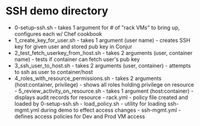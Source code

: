 # SSH demo directory

  - 0-setup-ssh.sh - takes 1 argument for # of "rack VMs" to bring up, configures each w/ Chef cookbook
  - 1_create_key_for_user.sh - takes 1 argument (user name) - creates SSH key for given user and stored pub key in Conjur
  - 2_test_fetch_userkey_from_host.sh - takes 2 arguments (user, container name) - tests if container can fetch user's pub key
  - 3_ssh_user_to_host.sh - takes 2 arguments (user, container) - attempts to ssh as user to container/host
  - 4_roles_with_resource_permissions.sh - takes 2 arguments (host:container, privilege) - shows all roles holding privilege on resource - 5_review_activity_on_resource.sh - takes 1 argument (host:container) - displays audit records for resource - rack.yml - policy file created and loaded by 0-setup-ssh.sh - load_policy.sh - utility for loading ssh-mgmt.yml during demo to effect access changes - ssh-mgmt.yml - defines access policies for Dev and Prod VM access
